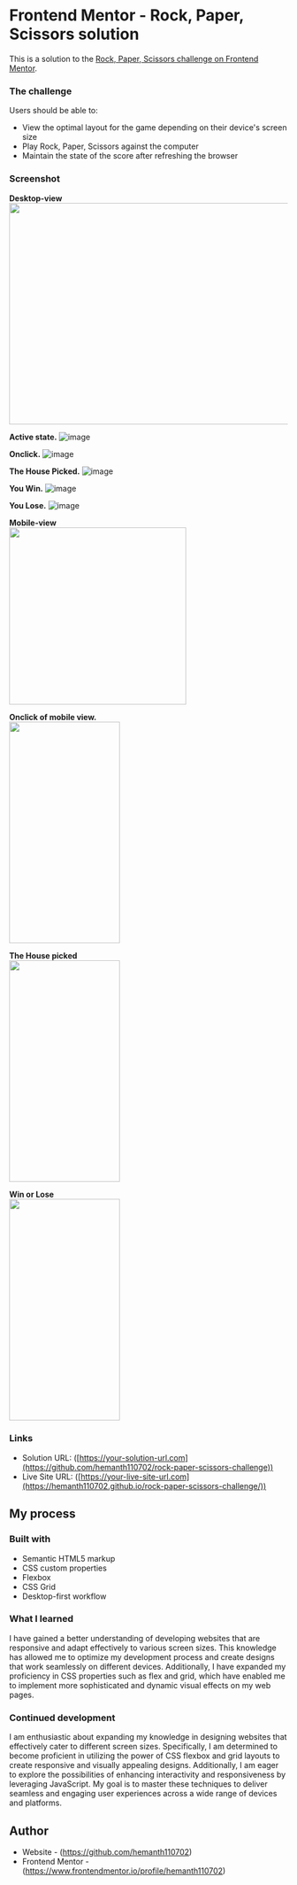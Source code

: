 # Frontend Mentor - Rock, Paper, Scissors solution

This is a solution to the [Rock, Paper, Scissors challenge on Frontend Mentor](https://www.frontendmentor.io/challenges/rock-paper-scissors-game-pTgwgvgH).

### The challenge

Users should be able to:

- View the optimal layout for the game depending on their device's screen size
- Play Rock, Paper, Scissors against the computer
- Maintain the state of the score after refreshing the browser 

### Screenshot
**Desktop-view**
<img src="https://github.com/hemanth110702/rock-paper-scissors-challenge/assets/89832451/d9904e7b-dcc3-40da-a7ce-765d2a122f4b" width="800" height="400" />

**Active state.**
![image](https://github.com/hemanth110702/rock-paper-scissors-challenge/assets/89832451/d8ffd55d-c54c-4bfb-95ea-47aaef11d25b)

**Onclick.**
![image](https://github.com/hemanth110702/rock-paper-scissors-challenge/assets/89832451/bf3cddc8-f2c8-49c0-9a35-c021187fd841)

**The House Picked.**
![image](https://github.com/hemanth110702/rock-paper-scissors-challenge/assets/89832451/aa4b9e37-7f09-4ccf-83c1-b75b527ff761)

**You Win.**
![image](https://github.com/hemanth110702/rock-paper-scissors-challenge/assets/89832451/1d4ba94f-ae47-45a1-aefd-9bcc7a092d14)

**You Lose.**
![image](https://github.com/hemanth110702/rock-paper-scissors-challenge/assets/89832451/b540b79c-fa8f-4bee-91f4-1b40591856be)

**Mobile-view**<br>
<img src="https://github.com/hemanth110702/rock-paper-scissors-challenge/assets/89832451/7358e426-6c77-4f97-930c-2a01a2c64252" width="320"/>

**Onclick of mobile view.**<br>
<img src="https://github.com/hemanth110702/rock-paper-scissors-challenge/assets/89832451/8c3348d1-de0a-469b-8044-feaeafaf5729" width="200" height="400" />

**The House picked**<br>
<img src="https://github.com/hemanth110702/rock-paper-scissors-challenge/assets/89832451/3e6ba9c8-436f-4a91-93a2-24f17f5ec8af" width="200" height="400" />

**Win or Lose**<br>
<img src="https://github.com/hemanth110702/rock-paper-scissors-challenge/assets/89832451/30966770-b3bc-4816-9079-2c7b172e98d9" width="200" height="400" />


### Links

- Solution URL: ([https://your-solution-url.com](https://github.com/hemanth110702/rock-paper-scissors-challenge))
- Live Site URL: ([https://your-live-site-url.com](https://hemanth110702.github.io/rock-paper-scissors-challenge/))

## My process

### Built with

- Semantic HTML5 markup
- CSS custom properties
- Flexbox
- CSS Grid
- Desktop-first workflow

### What I learned

I have gained a better understanding of developing websites that are responsive and adapt effectively to various screen sizes. This knowledge has allowed me to optimize my development process and create designs that work seamlessly on different devices. Additionally, I have expanded my proficiency in CSS properties such as flex and grid, which have enabled me to implement more sophisticated and dynamic visual effects on my web pages.

### Continued development

I am enthusiastic about expanding my knowledge in designing websites that effectively cater to different screen sizes. Specifically, I am determined to become proficient in utilizing the power of CSS flexbox and grid layouts to create responsive and visually appealing designs. Additionally, I am eager to explore the possibilities of enhancing interactivity and responsiveness by leveraging JavaScript. My goal is to master these techniques to deliver seamless and engaging user experiences across a wide range of devices and platforms.

## Author

- Website - (https://github.com/hemanth110702)
- Frontend Mentor - (https://www.frontendmentor.io/profile/hemanth110702)


